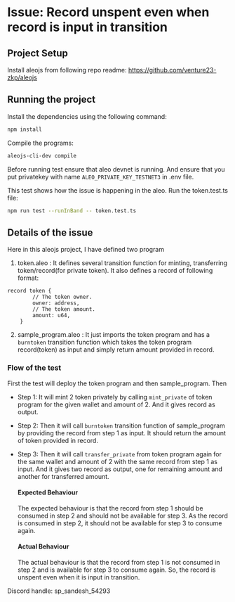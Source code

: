 # Issue: Record unspent even when record is input in transition

## Project Setup

Install aleojs from following repo readme:
https://github.com/venture23-zkp/aleojs

## Running the project

Install the dependencies using the following command:

```bash
npm install
```

Compile the programs:

```bash
aleojs-cli-dev compile
```

Before running test ensure that aleo devnet is running. And ensure that you put privatekey with name `ALEO_PRIVATE_KEY_TESTNET3` in .env file.

This test shows how the issue is happening in the aleo.
Run the token.test.ts file:

```bash
npm run test --runInBand -- token.test.ts
```

## Details of the issue

Here in this aleojs project, I have defined two program

1. token.aleo : It defines several transition function for minting, transferring token/record(for private token).
   It also defines a record of following format:

```
record token {
        // The token owner.
        owner: address,
        // The token amount.
        amount: u64,
    }
```

2. sample_program.aleo : It just imports the token program and has a `burntoken` transition function which takes the token program record(token) as input and simply return amount provided in record.

### Flow of the test

First the test will deploy the token program and then sample_program. Then

- Step 1: It will mint 2 token privately by calling `mint_private` of token program for the given wallet and amount of 2. And it gives record as output.
- Step 2: Then it will call `burntoken` transition function of sample_program by providing the record from step 1 as input. It should return the amount of token provided in record.
- Step 3: Then it will call `transfer_private` from token program again for the same wallet and amount of 2 with the same record from step 1 as input. And it gives two record as output, one for remaining amount and another for transferred amount.

  #### Expected Behaviour

  The expected behaviour is that the record from step 1 should be consumed in step 2 and should not be available for step 3. As the record is consumed in step 2, it should not be available for step 3 to consume again.

  #### Actual Behaviour

  The actual behaviour is that the record from step 1 is not consumed in step 2 and is available for step 3 to consume again. So, the record is unspent even when it is input in transition.


Discord handle: sp_sandesh_54293
